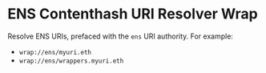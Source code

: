 # ENS Contenthash URI Resolver Wrap
Resolve ENS URIs, prefaced with the `ens` URI authority. For example:
- `wrap://ens/myuri.eth`
- `wrap://ens/wrappers.myuri.eth`
